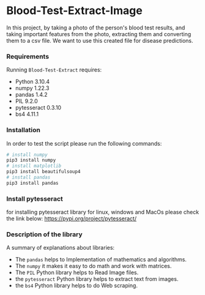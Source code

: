 # Blood-Test-Extract-Image
In this project, by taking a photo of the person's blood test results, and taking important features from the photo, extracting them and converting them to a csv file. We want to use this created file for disease predictions.

### Requirements
Running `Blood-Test-Extract` requires:
* Python 3.10.4
* numpy 1.22.3
* pandas 1.4.2
* PIL 9.2.0
* pytesseract 0.3.10
* bs4 4.11.1

### Installation
In order to test the script please run the following commands:
```sh
# install numpy
pip3 install numpy
# install matplotlib
pip3 install beautifulsoup4
# install pandas
pip3 install pandas
```

### Install pytesseract
for installing pytesseract library for linux, windows and MacOs please check the link below: 
https://pypi.org/project/pytesseract/


### Description of the library
A summary of explanations about libraries:
* The `pandas` helps to Implementation of mathematics and algorithms.
* The `numpy` it makes it easy to do math and work with matrices.
* The `PIL` Python  library helps to Read Image files.
* the `pytesseract` Python  library helps to extract text from images.
* the `bs4` Python  library helps to do Web scraping.

